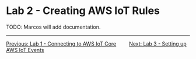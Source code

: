 # Lab 2 - Creating AWS IoT Rules
TODO: Marcos will add documentation.

---
[Previous: Lab 1 - Connecting to AWS IoT Core](1-connecting-wt-iot-core.md)&nbsp;&nbsp;&nbsp;&nbsp;&nbsp;&nbsp;&nbsp;&nbsp;&nbsp;[Next: Lab 3 - Setting up AWS IoT Events](3-iot-events.md)


